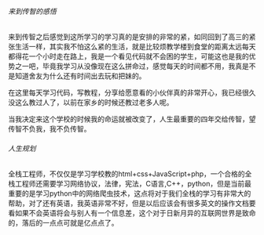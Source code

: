 ###### 来到传智的感悟

​	来到传智之后感觉到这所学习的学习真的是安排的非常的紧，如同回到了高三的紧张生活一样，其实我不怕这么紧的生活，就是比较烦教学楼到食堂的距离太远每天都得花一个小时走在路上，我是一个看见代码就不会困的学生，可能这也是我的优势之一吧，毕竟我学习从没像现在这么拼命过，感觉每天的时间都不用，我真是不是知道舍友为什么还有时间出去玩和把妹的。

​	在这里每天学习代码，写教程，分享给愿意看的小伙伴真的非常开心，我已经很久没这么教过人了，以前在家乡的时候还教过老多人呢。

​	当我决定来这个学校的时候我的命运就被改变了，人生最重要的四年交给传智，望传智不负我，我不负传智。

###### 人生规划

全栈工程师，不仅仅是学习学校教的html+css+JavaScript+php，一个合格的全栈工程师还需要学习网络协议，法律，宪法，C语言,C++，python，但是当前最重要的是学习python中的网络爬虫技术，这点将对于我们全栈的学习有非常大的帮助，对了还有英语，我英语非常不好，但是以后应该会有很多英文的操作文档要看如果不会英语将会与别人有一个信息差，这个对于日新月异的互联网世界是致命的，落后的一点点可就是亿点点了。